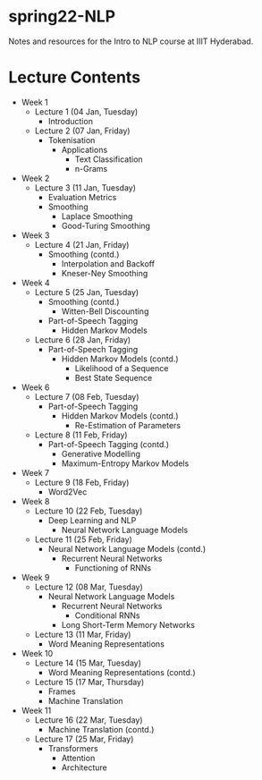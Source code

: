 # spring22-NLP
Notes and resources for the Intro to NLP course at IIIT Hyderabad.

# Lecture Contents
* Week 1
    - Lecture 1 (04 Jan, Tuesday)
        - Introduction
    - Lecture 2 (07 Jan, Friday)
        - Tokenisation
            - Applications
                - Text Classification
                - n-Grams
* Week 2
    - Lecture 3 (11 Jan, Tuesday)
        - Evaluation Metrics
        - Smoothing
            - Laplace Smoothing
            - Good-Turing Smoothing
* Week 3
    - Lecture 4 (21 Jan, Friday)
        - Smoothing (contd.)
            - Interpolation and Backoff
            - Kneser-Ney Smoothing
* Week 4
    - Lecture 5 (25 Jan, Tuesday)
        - Smoothing (contd.)
            - Witten-Bell Discounting
        - Part-of-Speech Tagging
            - Hidden Markov Models
    - Lecture 6 (28 Jan, Friday)
        - Part-of-Speech Tagging
            - Hidden Markov Models (contd.)
                - Likelihood of a Sequence
                - Best State Sequence
* Week 6
    - Lecture 7 (08 Feb, Tuesday)
        - Part-of-Speech Tagging
            - Hidden Markov Models (contd.)
                - Re-Estimation of Parameters
    - Lecture 8 (11 Feb, Friday)
        - Part-of-Speech Tagging (contd.)
            - Generative Modelling
            - Maximum-Entropy Markov Models
* Week 7
    - Lecture 9 (18 Feb, Friday)
        - Word2Vec
* Week 8
    - Lecture 10 (22 Feb, Tuesday)
        - Deep Learning and NLP
            - Neural Network Language Models
    - Lecture 11 (25 Feb, Friday)
        - Neural Network Language Models (contd.)
            - Recurrent Neural Networks
                - Functioning of RNNs
* Week 9
    - Lecture 12 (08 Mar, Tuesday)
        - Neural Network Language Models
            - Recurrent Neural Networks
                - Conditional RNNs
            - Long Short-Term Memory Networks
    - Lecture 13 (11 Mar, Friday)
        - Word Meaning Representations
* Week 10
    - Lecture 14 (15 Mar, Tuesday)
        - Word Meaning Representations (contd.)
    - Lecture 15 (17 Mar, Thursday)
        - Frames
        - Machine Translation
* Week 11
    - Lecture 16 (22 Mar, Tuesday)
        - Machine Translation (contd.)
    - Lecture 17 (25 Mar, Friday)
        - Transformers
            - Attention
            - Architecture

